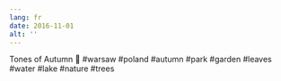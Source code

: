 ```yaml
---
lang: fr
date: 2016-11-01
alt: ''
---
```


Tones of Autumn 🍂 #warsaw #poland #autumn #park #garden #leaves #water #lake #nature #trees

